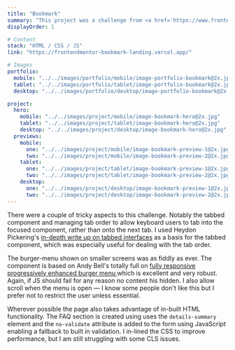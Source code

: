 ```yaml
---
title: "Bookmark"
summary: "This project was a challenge from <a href='https://www.frontendmentor.io'>Frontend Mentor</a>. The specifications required me to build a fully responsive landing page to the designs provided. I used semantic HTML, CSS for layout (CUBE CSS),  with JavaScript for form validation and for the tabbed component."
displayOrder: 1

# Content
stack: "HTML / CSS / JS"
link: "https://frontendmentor-bookmark-landing.vercel.app/"

# Images
portfolio:
  mobile: "../../images/portfolio/mobile/image-portfolio-bookmark@2x.jpg"
  tablet: "../../images/portfolio/tablet/image-portfolio-bookmark@2x.jpg"
  desktop: "../../images/portfolio/desktop/image-portfolio-bookmark@2x.jpg"

project:
  hero:
    mobile: "../../images/project/mobile/image-bookmark-hero@2x.jpg"
    tablet: "../../images/project/tablet/image-bookmark-hero@2x.jpg"
    desktop: "../../images/project/desktop/image-bookmark-hero@2x.jpg"
  previews:
    mobile:
      one: "../../images/project/mobile/image-bookmark-preview-1@2x.jpg"
      two: "../../images/project/mobile/image-bookmark-preview-2@2x.jpg"
    tablet:
      one: "../../images/project/tablet/image-bookmark-preview-1@2x.jpg"
      two: "../../images/project/tablet/image-bookmark-preview-2@2x.jpg"
    desktop:
      one: "../../images/project/desktop/image-bookmark-preview-1@2x.jpg"
      two: "../../images/project/desktop/image-bookmark-preview-2@2x.jpg"
---
```


There were a couple of tricky aspects to this challenge. Notably the tabbed component and managing tab order to allow keyboard users to tab into the focused component, rather than onto the next tab. I used Heydon Pickering's [in-depth write up on tabbed interfaces](https://inclusive-components.design/tabbed-interfaces/) as a basis for the tabbed component, which was especially useful for dealing with the tab order.

The burger-menu shown on smaller screens was as fiddly as ever. The component is based on Andy Bell's totally full on [fully responsive progressively enhanced burger menu ](https://piccalil.li/tutorial/build-a-fully-responsive-progressively-enhanced-burger-menu/) which is excellent and very robust. Again, if JS should fail for any reason no content his hidden. I also allow scroll when the menu is open — I know some people don't like this but I prefer not to restrict the user unless essential.

Wherever possible the page also takes advantage of in-built HTML functionality. The FAQ section is created using uses the `details-summary` element and the `no-validate` attribute is added to the form using JavaScript enabling a fallback to built in validation. I in-lined the CSS to improve performance, but I am still struggling with some CLS issues.
